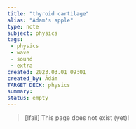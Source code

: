 ```yaml
---
title: "thyroid cartilage"
alias: "Adam's apple"
type: note
subject: physics
tags:
 - physics
 - wave
 - sound
 - extra
created: 2023.03.01 09:01
created_by: Ádám
TARGET DECK: physics
summary: 
status: empty
---
```

> [!fail] This page does not exist (yet)!
